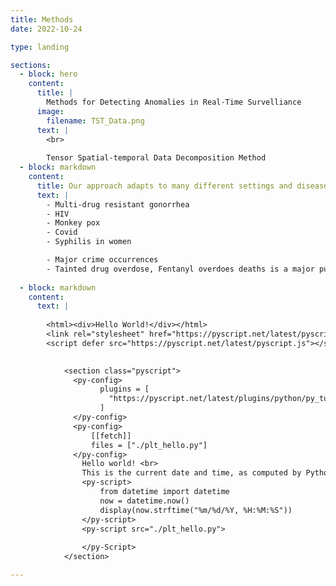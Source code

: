 ```yaml
---
title: Methods
date: 2022-10-24

type: landing

sections:
  - block: hero
    content:
      title: |
        Methods for Detecting Anomalies in Real-Time Survelliance
      image:
        filename: TST_Data.png
      text: |
        <br>
        
        Tensor Spatial-temporal Data Decomposition Method
  - block: markdown
    content:
      title: Our approach adapts to many different settings and diseases
      text: |
        - Multi-drug resistant gonorrhea 
        - HIV
        - Monkey pox
        - Covid 
        - Syphilis in women

        - Major crime occurrences
        - Tainted drug overdose, Fentanyl overdoes deaths is a major public health problem in Seattle.  Currently contacting Seattle/King County Public Health to obtain data. 
  
  - block: markdown
    content:
      text: |
        
        <html><div>Hello World!</div></html>
        <link rel="stylesheet" href="https://pyscript.net/latest/pyscript.css" />
        <script defer src="https://pyscript.net/latest/pyscript.js"></script>
        

            <section class="pyscript">
              <py-config>
                    plugins = [
                      "https://pyscript.net/latest/plugins/python/py_tutor.py"
                    ]
              </py-config>
              <py-config>
                  [[fetch]]
                  files = ["./plt_hello.py"]
              </py-config>
                Hello world! <br>
                This is the current date and time, as computed by Python
                <py-script>
                    from datetime import datetime
                    now = datetime.now()
                    display(now.strftime("%m/%d/%Y, %H:%M:%S"))
                </py-script>
                <py-script src="./plt_hello.py">
                
                </py-Script>
            </section>

---
```


